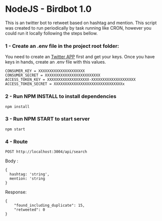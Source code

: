 # NodeJS - Birdbot 1.0

This is an twitter bot to retweet based on hashtag and mention. 
This script was created to run periodically by task running like CRON, however you could run it locally following the steps bellow.

### 1 - Create an **.env** file in the project root folder:

You need to create an [Twitter APP](https://apps.twitter.com/) first and get your keys. Once you have keys in hands, create an .env file with this values.

```
CONSUMER_KEY = XXXXXXXXXXXXXXXXXXXXX
CONSUMER_SECRET = XXXXXXXXXXXXXXXXXXXXXXXXX
ACCESS_TOKEN_KEY = XXXXXXXXXXXXXXXXXXX-XXXXXXXXXXXXXXXXXXXX
ACCESS_TOKEN_SECRET = XXXXXXXXXXXXXXXXXXXXXXXXXXXXXXXx
```

### 2 - Run NPM INSTALL to install dependencies

```
npm install
```

### 3 - Run NPM START to start server

```
npm start
```

### 4 - Route

```
POST http://localhost:3004/api/search
```

Body :

```
{
  hashtag: 'string',
  mention: 'string
}
```

Response:

```
{
    "found_including_duplicate": 15,
    "retweeted": 0
}
```
